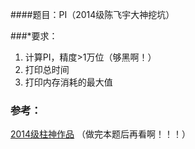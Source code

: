 ####题目：PI（2014级陈飞宇大神挖坑）

###*要求：

1. 计算PI，精度>1万位（够黑啊！）
1. 打印总时间
1. 打印内存消耗的最大值

### 参考：

[2014级柱神作品](https://github.com/holdzhu/uestc2015ccpp/tree/master/Pi) （做完本题后再看啊！！！） 